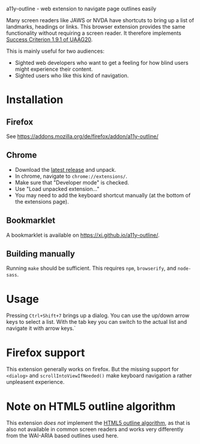 a11y-outline - web extension to navigate page outlines easily

Many screen readers like JAWS or NVDA have shortcuts to bring up a list of
landmarks, headings or links. This browser extension provides the same
functionality without requiring a screen reader. It therefore implements
[Success Criterion 1.9.1 of
UAAG20](https://www.w3.org/TR/UAAG20/#gl-alternative-views).

This is mainly useful for two audiences:

-	Sighted web developers who want to get a feeling for how blind users might
	experience their content.
-	Sighted users who like this kind of navigation.

# Installation

## Firefox

See <https://addons.mozilla.org/de/firefox/addon/a11y-outline/>

## Chrome

-	Download the [latest release](https://github.com/xi/a11y-outline/releases)
	and unpack.
-	In chrome, navigate to `chrome://extensions/`.
-	Make sure that "Developer mode" is checked.
-	Use "Load unpacked extension…"
-	You may need to add the keyboard shortcut manually (at the bottom of the
	extensions page).

## Bookmarklet

A bookmarklet is available on <https://xi.github.io/a11y-outline/>.

## Building manually

Running `make` should be sufficient. This requires `npm`, `browserify`, and
`node-sass`.

# Usage

Pressing `Ctrl+Shift+7` brings up a dialog. You can use the up/down arrow keys
to select a list. With the tab key you can switch to the actual list and
navigate it with arrow keys.`

# Firefox support

This extension generally works on firefox. But the missing support for
`<dialog>` and `scrollIntoViewIfNeeded()` make keyboard navigation a rather
unpleasent experience.

# Note on HTML5 outline algorithm

This extension *does not* implement the [HTML5 outline
algorithm](https://www.w3.org/TR/html53/sections.html#creating-an-outline), as
that is also not available in common screen readers and works very differently
from the WAI-ARIA based outlines used here.
